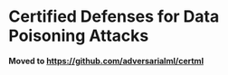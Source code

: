 # Certified Defenses for Data Poisoning Attacks

**Moved to https://github.com/adversarialml/certml**
